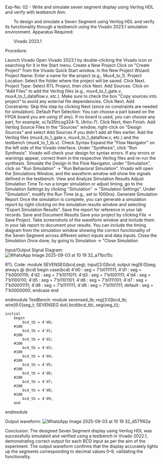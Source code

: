 Exp-No: 02 - Write and simulate seven segment display using Verilog HDL and verify with testbench
Aim:

  To design and simulate a Seven Segment using Verilog HDL and verify its functionality through a testbench using the Vivado 2023.1 simulation environment.
Apparatus Required:

  Vivado 2023.1

Procedure:


Launch Vivado Open Vivado 2023.1 by double-clicking the Vivado icon or searching for it in the Start menu.
Create a New Project Click on "Create Project" from the Vivado Quick Start window. In the New Project Wizard: Project Name: Enter a name for the project (e.g., Mux4_to_1). Project Location: Select the folder where the project will be saved. Click Next. Project Type: Select RTL Project, then click Next. Add Sources: Click on "Add Files" to add the Verilog files (e.g., mux4_to_1_gate.v, mux4_to_1_dataflow.v, etc.). Make sure to check the box "Copy sources into project" to avoid any external file dependencies. Click Next. Add Constraints: Skip this step by clicking Next (since no constraints are needed for simulation). Default Part Selection: You can choose a part based on the FPGA board you are using (if any). If no board is used, you can choose any part, for example, xc7a35ticsg324-1L (Artix-7). Click Next, then Finish.
Add Verilog Source Files In the "Sources" window, right-click on "Design Sources" and select Add Sources if you didn't add all files earlier. Add the Verilog files (mux4_to_1_gate.v, mux4_to_1_dataflow.v, etc.) and the testbench (mux4_to_1_tb.v).
Check Syntax Expand the "Flow Navigator" on the left side of the Vivado interface. Under "Synthesis", click "Run Synthesis". Vivado will check your design for syntax errors. If any errors or warnings appear, correct them in the respective Verilog files and re-run the synthesis.
Simulate the Design In the Flow Navigator, under "Simulation", click on "Run Simulation" → "Run Behavioral Simulation". Vivado will open the Simulations Window, and the waveform window will show the signals defined in the testbench.
View and Analyze Simulation Results 
Adjust Simulation Time To run a longer simulation or adjust timing, go to the Simulation Settings by clicking "Simulation" → "Simulation Settings". Under "Simulation", modify the Run Time (e.g., set to 1000ns).
Generate Simulation Report Once the simulation is complete, you can generate a simulation report by right-clicking on the simulation results window and selecting "Export Simulation Results". Save the report for reference in your lab records.
Save and Document Results Save your project by clicking File → Save Project. Take screenshots of the waveform window and include them in your lab report to document your results. You can include the timing diagram from the simulation window showing the correct functionality of the Seven Segment across different select inputs and data inputs.
Close the Simulation Once done, by going to Simulation → "Close Simulation

Input/Output Signal Diagram:
![WhatsApp Image 2025-09-03 at 10 19 32_a71bcf5c](https://github.com/user-attachments/assets/e7bfd72d-f0e3-4bdf-abed-3e70d5aec868)

RTL Code:
    module SEVENSEG(bcd,seg);
        input[3:0]bcd;
        output reg[6:0]seg;
        always @ (bcd)
        begin
            case(bcd)
            4'd0 : seg = 7'b0111111;
            4'd1 : seg = 7'b0000110;
            4'd2 : seg = 7'b1011011;
            4'd3 : seg = 7'b1001111;
            4'd4 : seg = 7'b1100110;
            4'd5 : seg = 7'b1101101;
            4'd6 : seg = 7'b1111101;
            4'd7 : seg = 7'b00001111;
            4'd8 : seg = 7'b1111111;
            4'd9 : seg = 7'b1101111;
            default : seg = 7'b0000000;
            endcase
         end
            
            
    

endmodule
TestBench:
module sevensed_tb;
    reg[3:0]bcd_tb;
    wire[6:0]seg_t;
    SEVENSEG dut(.bcd(bcd_tb),.seg(seg_t));
    
    initial
        begin
            bcd_tb = 4'd0;
        #100
            bcd_tb = 4'd1;
        #100
            bcd_tb = 4'd2;
        #100
            bcd_tb = 4'd3;
        #100
            bcd_tb = 4'd4;
        #100
            bcd_tb = 4'd5;
        #100
            bcd_tb = 4'd6;
        #100
            bcd_tb = 4'd7;
        #100
            bcd_tb = 4'd8;
        #100
            bcd_tb = 4'd9;
        end        
endmodule

Output waveform:
![WhatsApp Image 2025-09-03 at 10 19 32_d571f62a](https://github.com/user-attachments/assets/b3c2d5dd-d055-4b6c-8228-69f4b3d14edc)

Conclusion:
The designed Seven Segment display using Verilog HDL was successfully simulated and verified using a testbench in Vivado 2022.1, demonstrating correct output for each BCD input as per the aim of the experiment. The output waveform confirms that the display accurately lights up the segments corresponding to decimal values 0–9, validating the functionality.
